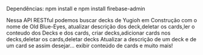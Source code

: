 Dependências: npm install e npm install firebase-admin

Nessa API RESTful podemos buscar decks de Yugioh em Construção com o nome de Old Blue-Eyes,
atualizar descrição dos deck,deletar os cards,ler o conteudo dos Decks e dos cards,
criar decks,adicionar cards nos decks,deletar os cards,deletar decks
Atualizar a descrição de um deck e de um card se assim desejar...
exibir conteúdo de cards e muito mais!
